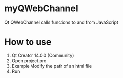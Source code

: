 # myQWebChannel
Qt QWebChannel calls functions to and from JavaScript

# How to use
1. Qt Creator 14.0.0 (Community)
2. Open project.pro
3. Example Modify the path of an html file
4. Run

